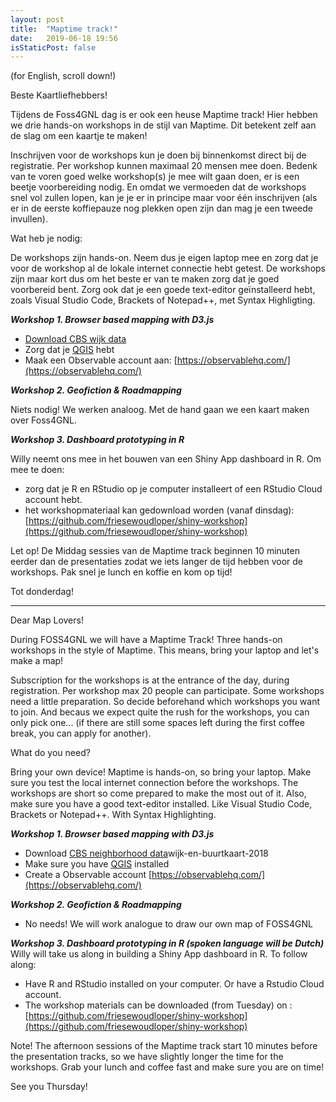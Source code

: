 ```yaml
---
layout: post
title:  "Maptime track!"
date:   2019-06-18 19:56
isStaticPost: false
---
```


(for English, scroll down!)

Beste Kaartliefhebbers! 

Tijdens de Foss4GNL dag is er ook een heuse Maptime track! Hier hebben we drie hands-on workshops in de stijl van Maptime. Dit betekent zelf aan de slag om een kaartje te maken!

Inschrijven voor de workshops kun je doen bij binnenkomst direct bij de registratie. Per workshop kunnen maximaal 20 mensen mee doen. Bedenk van te voren goed welke workshop(s) je mee wilt gaan doen, er is een beetje voorbereiding nodig. En omdat we vermoeden dat de workshops snel vol zullen lopen, kan je je er in principe maar voor één inschrijven (als er in de eerste koffiepauze nog plekken open zijn dan mag je een tweede invullen).

Wat heb je nodig:

De workshops zijn hands-on. Neem dus je eigen laptop mee en zorg dat je voor de workshop al de lokale internet connectie hebt getest. De workshops zijn maar kort dus om het beste er van te maken zorg dat je goed voorbereid bent.
Zorg ook dat je een goede text-editor geïnstalleerd hebt, zoals Visual Studio Code, Brackets of Notepad++, met Syntax Highligting.

___Workshop 1. Browser based mapping with D3.js___
* [Download CBS wijk data](https://www.cbs.nl/nl-nl/dossier/nederland-regionaal/geografische%20data/wijk-en-buurtkaart-2018)
* Zorg dat je [QGIS](https://www.qgis.org/en/site/) hebt
* Maak een Observable account aan: [https://observablehq.com/](https://observablehq.com/)

___Workshop 2. Geofiction & Roadmapping___

Niets nodig! We werken analoog. Met de hand gaan we een kaart maken over Foss4GNL.

___Workshop 3. Dashboard prototyping in R___

Willy neemt ons mee in het bouwen van een Shiny App dashboard in R. Om mee te doen:
* zorg dat je R en RStudio op je computer installeert of een RStudio Cloud account hebt.
* het workshopmateriaal kan gedownload worden (vanaf dinsdag): [https://github.com/friesewoudloper/shiny-workshop](https://github.com/friesewoudloper/shiny-workshop)

Let op! De Middag sessies van de Maptime track beginnen 10 minuten eerder dan de presentaties zodat we iets langer de tijd hebben voor de workshops. Pak snel je lunch en koffie en kom op tijd!
 
Tot donderdag!

 
---


Dear Map Lovers!

During FOSS4GNL we will have a Maptime Track! Three hands-on workshops in the style of Maptime. This means, bring your laptop and let's make a map!

Subscription for the workshops is at the entrance of the day, during registration. Per workshop max 20 people can participate. Some workshops need a little preparation. So decide beforehand which workshops you want to join. And becaus we expect quite the rush for the workshops, you can only pick one... (if there are still some spaces left during the first coffee break, you can apply for another).

What do you need?

Bring your own device! Maptime is hands-on, so bring your laptop. Make sure you test the local internet connection before the workshops. The workshops are short so come prepared to make the most out of it.
Also, make sure you have a good text-editor installed. Like Visual Studio Code, Brackets or Notepad++. With Syntax Highlighting.

___Workshop 1. Browser based mapping with D3.js___
* Download [CBS neighborhood data](https://www.cbs.nl/nl-nl/dossier/nederland-regionaal/geografische%20data/)wijk-en-buurtkaart-2018
* Make sure you have [QGIS](https://www.qgis.org/en/site/) installed
* Create a Observable account [https://observablehq.com/](https://observablehq.com/)

___Workshop 2. Geofiction & Roadmapping___
* No needs! We will work analogue to draw our own map of FOSS4GNL

___Workshop 3. Dashboard prototyping in R (spoken language will be Dutch)___
Willy will take us along in building a Shiny App dashboard in R. To follow along:
* Have R and RStudio installed on your computer. Or have a Rstudio Cloud account.
* The workshop materials can be downloaded (from Tuesday) on : [https://github.com/friesewoudloper/shiny-workshop](https://github.com/friesewoudloper/shiny-workshop)

Note! The afternoon sessions of the Maptime track start 10 minutes before the presentation tracks, so we have slightly longer the time for the workshops. Grab your lunch and coffee fast and make sure you are on time!

See you Thursday! 
